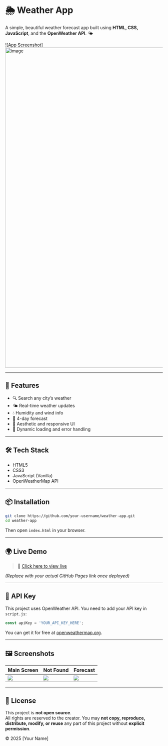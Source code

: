 # 🌦️ Weather App
A simple, beautiful weather forecast app built using **HTML, CSS, JavaScript**, and the **OpenWeather API**. 🌤️

![App Screenshot]
<img width="1920" height="1020" alt="image" src="https://github.com/user-attachments/assets/7694c2e9-fe28-423c-a4af-8743c691af64" />

---

## 🚀 Features

- 🔍 Search any city’s weather
- 🌤️ Real-time weather updates
- 💧 Humidity and wind info
- 📅 4-day forecast
- 🌈 Aesthetic and responsive UI
- 🔁 Dynamic loading and error handling

---

## 🛠️ Tech Stack

- HTML5
- CSS3
- JavaScript (Vanilla)
- OpenWeatherMap API

---

## 📦 Installation

```bash
git clone https://github.com/your-username/weather-app.git
cd weather-app
```

Then open `index.html` in your browser.

---

## 🌍 Live Demo

> 🔗 [Click here to view live](https://your-username.github.io/weather-app/)

*(Replace with your actual GitHub Pages link once deployed)*

---

## 🔑 API Key

This project uses OpenWeather API. You need to add your API key in `script.js`:

```js
const apiKey = 'YOUR_API_KEY_HERE';
```

You can get it for free at [openweathermap.org](https://openweathermap.org/api).

---

## 🖼️ Screenshots

| Main Screen | Not Found | Forecast |
|-------------|-----------|----------|
| ![](assets/message/search-city.png) | ![](assets/message/not-found.png) | ![](assets/weather/clouds.svg) |

---

## 📄 License

This project is **not open source**.  
All rights are reserved to the creator. You may **not copy, reproduce, distribute, modify, or reuse** any part of this project without **explicit permission**.

© 2025 [Your Name]
